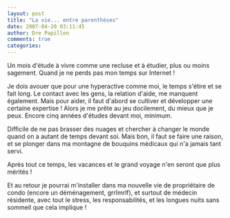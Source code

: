 ```yaml
---
layout: post
title: "La vie... entre parenthèses"
date: 2007-04-20 03:11:45
author: Dre Papillon
comments: true
categories: 
---
```



Un mois d'étude à vivre comme une recluse et à étudier, plus ou moins sagement. Quand je ne perds pas mon temps sur Internet !

Je dois avouer que pour une hyperactive comme moi, le temps s'étire et se fait long. Le contact avec les gens, la relation d'aide, me manquent également. Mais pour aider, il faut d'abord se cultiver et développer une certaine expertise ! Alors je me prête au jeu docilement, du mieux que je peux. Encore cinq années d'études devant moi, minimum.

Difficile de ne pas brasser des nuages et chercher à changer le monde quand on a autant de temps devant soi. Mais bon, il faut se faire une raison, et se plonger dans ma montagne de bouquins médicaux qui n'a jamais tant servi.

Après tout ce temps, les vacances et le grand voyage n'en seront que plus mérités !

Et au retour je pourrai m'installer dans ma nouvelle vie de propriétaire de condo (encore un déménagement, grrlmrlf), et surtout de médecin résidente, avec tout le stress, les responsabilités, et les longues nuits sans sommeil que cela implique !
